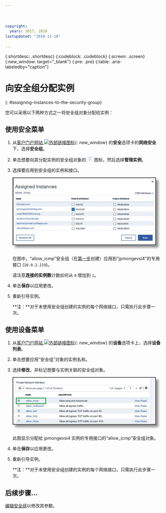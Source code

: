 ```yaml
---



copyright:
  years: 2017, 2018
lastupdated: "2018-11-10"

---
```


{:shortdesc: .shortdesc}
{:codeblock: .codeblock}
{:screen: .screen}
{:new_window: target="_blank"}
{:pre: .pre}
{:table: .aria-labeledby="caption"}

# 向安全组分配实例
{: #assigning-instances-to-the-security-group}

您可以采用以下两种方式之一将安全组对象分配给实例：

## 使用安全菜单

1. 从[客户门户网站 ![外部链接图标](../../icons/launch-glyph.svg "外部链接图标")](https://control.softlayer.com/){: new_window} 的**安全**选项卡的**网络安全**下，选择**安全组**。
2. 单击想要向其分配实例的安全组对象的 ![“更多”图标](./images/more_icon.jpg) 图标，然后选择**管理实例**。
3. 选择要应用到安全组的实例和接口。

	![安全菜单实例](./images/security_assign.jpg)

	在图中，“allow_icmp”安全组（在[第一步](/docs/infrastructure/security-groups?topic=security-groups-creating-a-security-group)创建）应用到“jpmongevsi4”的专用接口 (`10.0.2.219`)。

	请注意**连接的实例数**计数如何从 `0` 增加到 `1`。

4. 单击**保存**以应用更改。

5. 重新引导实例。

	**注：**对于未使用安全组创建的实例的每个网络接口，只需执行此步骤一次。

## 使用设备菜单

1. 从[客户门户网站 ![外部链接图标](../../icons/launch-glyph.svg "外部链接图标")](https://control.softlayer.com/){: new_window} 的**设备**选项卡上，选择**设备列表**。

2. 单击想要应用“安全组”对象的实例名称。
3. 选择**修改**，并标记想要与实例关联的安全组对象。

	![设备菜单实例](./images/device_assign.jpg)

	此图显示分配给 jpmongevsi4 实例的专用接口的“allow_icmp”安全组对象。
4. 单击**保存**以应用更改。

5. 重新引导实例。

	**注：**对于未使用安全组创建的实例的每个网络接口，只需执行此步骤一次。

## 后续步骤...
[编辑安全组](/docs/infrastructure/security-groups?topic=security-groups-editing-a-security-group)以修改其参数。  
